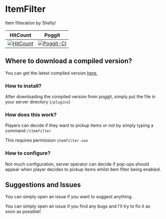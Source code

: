 # ItemFilter
Item filteration by Shelly!

| HitCount | Poggit |
|:--:|:--:|
[![HitCount](http://hits.dwyl.io/Shelly7w7/ItemFilter.svg)](http://hits.dwyl.io/Shelly7w7/ItemFilter)|[![Poggit-CI](https://poggit.pmmp.io/ci.shield/Shelly7w7/ItemFilter/ItemFilter)](https://poggit.pmmp.io/ci/Shelly7w7/ItemFilter/ItemFilter)

## Where to download a compiled version?

You can get the latest compiled version [here.](https://poggit.pmmp.io/ci/Shelly7w7/ItemFilter)

### How to install?

After downloading the compiled version from poggit, simply put the file in your server directory (``/plugins``)

### How does this work?

Players can decide if they want to pickup items or not by simply typing a command ``/itemfilter``

This requires permission ``itemfilter.use``

### How to configure?

Not much configuration, server operator can decide if pop-ups should appear when player decides to pickup items whilst item filter being enabled.

## Suggestions and Issues

You can simply open an issue if you want to suggest anything.

You can simply open an issue if you find any bugs and I'll try to fix it as soon as possible!
